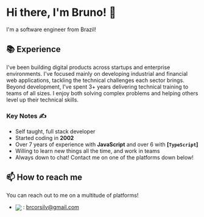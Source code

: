 # Hi there, I'm Bruno! 👋

I'm a software engineer from Brazil!

## 📚 Experience

I've been building digital products across startups and enterprise environments. I've focused mainly on developing industrial and financial web applications, tackling the technical challenges each sector brings. Beyond development, I've spent 3+ years delivering technical training to teams of all sizes. I enjoy both solving complex problems and helping others level up their technical skills.

### Key Notes ✍️

- Self taught, full stack developer
- Started coding in **2002**
- Over 7 years of experience with **JavaScript** and over 6 with **[`TypeScript`]**
- Willing to learn new things all the time, and work in teams
- Always down to chat! Contact me on one of the platforms down below!

## 📫 How to reach me

You can reach out to me on a multitude of platforms!

- <img src="https://raw.githubusercontent.com/vladfrangu/vladfrangu/master/assets/logo-gmail.png" align="center"> : brcorsilv@gmail.com

<!--
## 🔭 Projects

Here's a quick run down of some of the projects I'm working on / some of the teams I'm working with:

- 🤖 [`Auttaja`] - a super powerful [`Discord`] moderation bot to keep your server in check

> I tend to pick up a lot of projects as time passes, so this list is not exhaustive! :sweat_smile:
> You can see more by exploring [`my repositories`]



### 👀 Quick Statistics

<table>
  <tr>
    <td align="center" style="padding=0;width=50%;">
      <img align="center" style="padding=0;" src="https://github-readme-stats.vladfrangu.vercel.app/api/?username=vladfrangu&show_icons=true&title_color=4F8CC9&text_color=9f9f9f&bg_color=151515&hide_border=true&icon_color=4F8CC9&hide_title=true&count_private=true" />
    </td>
    <td align="center" style="padding=0;width=50%;">
      <img align="center" style="padding=0;" src="https://github-readme-stats.vladfrangu.vercel.app/api/top-langs/?username=vladfrangu&layout=compact&title_color=4F8CC9&text_color=9f9f9f&bg_color=151515&hide_border=true&icon_color=4F8CC9&hide=visual%20basic&count_private=true&extra=GAwesomeBot/bot,sharding-manager-next,api-next,web-next,bot-next,ts-template,worker-library,websocket-next;discordjs/discord.js,discord-api-types,collection;KlasaCommunityPlugins/no-mention-spam,tags,functions,channels-gateway,raw-events;auttaja/frontend;binarytf/binarytf;SolteraGG/StickyWallet,kotlin-plugin-base;Gay-Geeks/core,currency,leveling,utils,types,shop,modules-template;sapphiredev/utilities,framework,pieces,plugins,interactions,shapeshift,spinel,website;skyra-project/skyra,char;pfp-lgbt/frontend,pfp-lgbt-api;apify/browser-pool,apify-storage-local-js,apify-sdk-js,apify-client-js,apify-ts,crawlee,fingerprint-suite,apify-shared-js,proxy-chain,apify-actor-docker;statespacelabs/onlylabs-discord-bot;tidalmarket/tidal-ticket-bot-vladdy" />
    </td>
  </tr>
</table>

> Provided by [`GitHub Readme Stats`]


->
